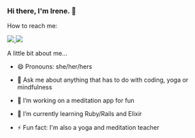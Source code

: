 ### Hi there, I'm Irene. 🌻



How to reach me: 


<a href="https://www.linkedin.com/in/irene-hodge-7a78565a/">
<img src="https://img.shields.io/badge/LinkedIn-0077B5?style=for-the-badge&logo=linkedin&logoColor=white" />
 </a>
 
 

<a href="mailto:irenehodge90@gmail.com">
<img src="https://img.shields.io/badge/Gmail-D14836?style=for-the-badge&logo=gmail&logoColor=white" />
</a>



A little bit about me...

- 😄 Pronouns: she/her/hers

- 💬 Ask me about anything that has to do with coding, yoga or mindfulness

- 🔭 I’m working on a meditation app for fun

- 🌱 I’m currently learning Ruby/Rails and Elixir

- ⚡️ Fun fact: I'm also a yoga and meditation teacher


